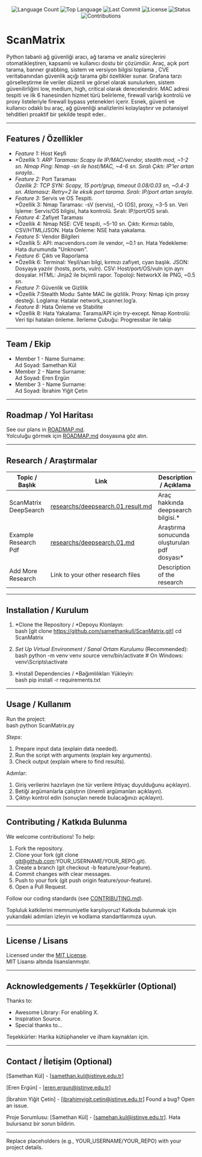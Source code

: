 <div align="center">
  <img src="https://img.shields.io/github/languages/count/samethankull/Project?style=flat-square&color=blueviolet" alt="Language Count">
  <img src="https://img.shields.io/github/languages/top/samethankull/Project?style=flat-square&color=1e90ff" alt="Top Language">
  <img src="https://img.shields.io/github/last-commit/samethankull/Project?style=flat-square&color=ff69b4" alt="Last Commit">
  <img src="https://img.shields.io/github/license/samethankull/Project?style=flat-square&color=yellow" alt="License">
  <img src="https://img.shields.io/badge/Status-Active-green?style=flat-square" alt="Status">
  <img src="https://img.shields.io/badge/Contributions-Welcome-brightgreen?style=flat-square" alt="Contributions">
</div>

# ScanMatrix
Python tabanlı ağ güvenliği aracı, ağ tarama ve analiz süreçlerini otomatikleştiren, kapsamlı ve kullanıcı dostu bir çözümdür. Araç, açık port tarama, banner grabbing, sistem ve versiyon bilgisi toplama , CVE veritabanından güvenlik açığı tarama gibi özellikler sunar. Grafana tarzı görselleştirme ile veriler düzenli ve görsel olarak sunulurken, sistem güvenilirliğini low, medium, high, critical olarak derecelendirir. MAC adresi tespiti ve ilk 6 hanesinden hizmet türü belirleme, firewall varlığı kontrolü ve proxy listeleriyle firewall bypass yetenekleri içerir. Esnek, güvenli ve kullanıcı odaklı bu araç, ağ güvenliği analizlerini kolaylaştırır ve potansiyel tehditleri proaktif bir şekilde tespit eder..

---

## Features / Özellikler

- *Feature 1:*  Host Keşfi
-  *Özellik 1: *ARP Taraması: Scapy ile IP/MAC/vendor, stealth mod, ~1-2 sn.
  Nmap Ping: Nmap -sn ile host/MAC, ~4-6 sn.
  Sıralı Çıktı: IP’ler artan sırayla..*
- *Feature 2:*  Port Taraması  
  *Özellik 2: TCP SYN: Scapy, 15 port/grup, timeout 0.08/0.03 sn, ~0.4-3 sn.
  Atlamasız: Retry=2 ile eksik port tarama.
Sıralı: IP/port artan sırayla.*
- *Feature 3:* Servis ve OS Tespiti.  
  *Özellik 3: Nmap Taraması: -sV (servis), -O (OS), proxy, ~3-5 sn.
  Veri İşleme: Servis/OS bilgisi, hata kontrolü.
  Sıralı: IP/port/OS sıralı.
- *Feature 4:*  Zafiyet Taraması
- *Özellik 4:  Nmap NSE: CVE tespiti, ~5-10 sn.
  Çıktı: Kırmızı tablo, CSV/HTML/JSON.
  Hata Önleme: NSE hata yakalama.  
- *Feature 5:*  Vendor Bilgileri 
- *Özellik 5: API: macvendors.com ile vendor, ~0.1 sn.
  Hata Yedekleme: Hata durumunda "Unknown".
- *Feature 6:*  Çıktı ve Raporlama
- *Özellik 6: Terminal: Yeşil/sarı bilgi, kırmızı zafiyet, cyan başlık.
    JSON: Dosyaya yazılır (hosts, ports, vuln).
    CSV: Host/port/OS/vuln için ayrı dosyalar.
    HTML: Jinja2 ile biçimli rapor.
    Topoloji: NetworkX ile PNG, ~0.5 sn.
- *Feature 7:*  Güvenlik ve Gizlilik
- *Özellik 7:Stealth Modu: Sahte MAC ile gizlilik.
  Proxy: Nmap için proxy desteği.
  Loglama: Hatalar network_scanner.log’a.
- *Feature 8:* Hata Önleme ve Stabilite
- *Özellik 8: Hata Yakalama: Tarama/API için try-except.
  Nmap Kontrolü: Veri tipi hataları önleme.
  İlerleme Çubuğu: Progressbar ile takip



---

## Team / Ekip

- Member 1 - Name Surname:  
  Ad Soyad: Samethan Kül
- Member 2 - Name Surname:   
  Ad Soyad: Eren Ergün
- Member 3 - Name Surname:  
  Ad Soyad: İbrahim Yiğit Çetin
---

## Roadmap / Yol Haritası

See our plans in [ROADMAP.md](ROADMAP.md).  
Yolculuğu görmek için [ROADMAP.md](ROADMAP.md) dosyasına göz atın.

---

## Research / Araştırmalar

| Topic / Başlık        | Link                                    | Description / Açıklama                        |
|-------------------------|-----------------------------------------|------------------------------------------------|
| ScanMatrix DeepSearch    | [researchs/deepsearch.01.result.md](researchs/deepsearch.01.result.md) | Araç hakkında deepsearch bilgisi.* |
| Example Research Pdf  | [researchs/deepsearch.01.md](researchs/deepsearch.01.result.pdf) | Araştırma sonucunda oluşturulan pdf dosyası* |
| Add More Research       | Link to your other research files     | Description of the research                  |

---

## Installation / Kurulum
1. *Clone the Repository / *Depoyu Klonlayın:  
   bash
   [git clone https://github.com/samethankull/ScanMatrix.git]
   cd ScanMatrix
   

2. *Set Up Virtual Environment / *Sanal Ortam Kurulumu** (Recommended):  
   bash
   python -m venv venv
   source venv/bin/activate  # On Windows: venv\Scripts\activate
   

3. *Install Dependencies / *Bağımlılıkları Yükleyin:  
   bash
   pip install -r requirements.txt
   

---

## Usage / Kullanım

Run the project:  
 bash
   python ScanMatrix.py
   



*Steps*:  
1. Prepare input data (explain data needed).  
2. Run the script with arguments (explain key arguments).  
3. Check output (explain where to find results).  

Adımlar:  
1. Giriş verilerini hazırlayın (ne tür verilere ihtiyaç duyulduğunu açıklayın).  
2. Betiği argümanlarla çalıştırın (önemli argümanları açıklayın).  
3. Çıktıyı kontrol edin (sonuçları nerede bulacağınızı açıklayın).

---

## Contributing / Katkıda Bulunma

We welcome contributions! To help:  
1. Fork the repository.  
2. Clone your fork (git clone git@github.com:YOUR_USERNAME/YOUR_REPO.git).  
3. Create a branch (git checkout -b feature/your-feature).  
4. Commit changes with clear messages.  
5. Push to your fork (git push origin feature/your-feature).  
6. Open a Pull Request.  

Follow our coding standards (see [CONTRIBUTING.md](CONTRIBUTING.md)).  

Topluluk katkilerini memnuniyetle karşılıyoruz! Katkıda bulunmak için yukarıdaki adımları izleyin ve kodlama standartlarımıza uyun.

---

## License / Lisans

Licensed under the [MIT License](LICENSE.md).  
MIT Lisansı altında lisanslanmıştır.

---

## Acknowledgements / Teşekkürler (Optional)

Thanks to:  
- Awesome Library: For enabling X.  
- Inspiration Source.  
- Special thanks to...  

Teşekkürler: Harika kütüphaneler ve ilham kaynakları için.

---

## Contact / İletişim (Optional)

[Samethan Kül] - [samethan.kul@istinye.edu.tr]

[Eren Ergün] - [eren.ergun@istinye.edu.tr] 

[İbrahim Yiğit Çetin] - [ibrahimyigit.cetin@istinye.edu.tr] 
Found a bug? Open an issue.  

Proje Sorumlusu: [Samethan Kül] - [samehan.kul@istinye.edu.tr]. Hata bulursanız bir sorun bildirin.

---

Replace placeholders (e.g., YOUR_USERNAME/YOUR_REPO) with your project details.
